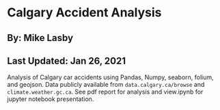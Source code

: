 # Calgary Accident Analysis
## By: Mike Lasby
## Last Updated: Jan 26, 2021

Analysis of Calgary car accidents using Pandas, Numpy, seaborn, folium, and geojson. Data publicly available from `data.calgary.ca/browse` and `climate.weather.gc.ca`. See pdf report for analysis and view.ipynb for jupyter notebook presentation.